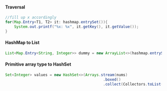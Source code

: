 #### Traversal
```java
//fill up x accordingly
for(Map.Entry<T1, T2> it: hashmap.entrySet()){
	System.out.printf("%x: %x", it.getKey(), it.getValue());
}
```

#### HashMap to List
```java
List<Map.Entry<String, Integer>> dummy = new ArrayList<>(hashmap.entrySet());
```

#### Primitive array type to HashSet
```java
Set<Integer> values = new HashSet<>(Arrays.stream(nums)
                                            .boxed()
                                            .collect(Collectors.toList()));
```